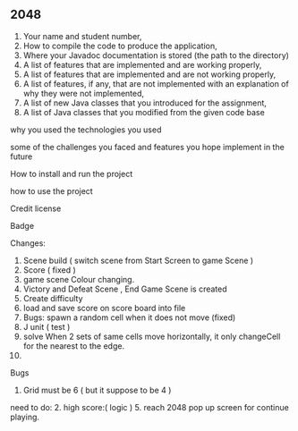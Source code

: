 ## [](https://github.com/biong40/COMP2042_CW_hfygl1) 2048

1. Your name and student number,
2. How to compile the code to produce the application,
3. Where your Javadoc documentation is stored (the path to the directory)
4. A list of features that are implemented and are working properly,
5. A list of features that are implemented and are not working properly,
6. A list of features, if any, that are not implemented with an explanation of why they
   were not implemented,
7. A list of new Java classes that you introduced for the assignment,
8. A list of Java classes that you modified from the given code base



why you used the technologies you used

some of the challenges you faced and features you hope implement in the future


How to install and run the project

how to use the project



Credit
license

Badge




Changes:
1. Scene build ( switch scene from Start Screen to game Scene )
2. Score ( fixed )
3. game scene Colour changing.
4. Victory and Defeat Scene , End Game Scene is created 
5. Create difficulty 
6. load and save score on score board into file
7. Bugs: spawn a random cell when it does not move (fixed)
8. J unit ( test )
9. solve When 2 sets of same cells move horizontally, it only changeCell for the nearest to the edge.
10. 




Bugs
1. Grid must be 6 ( but it suppose to be 4 )

need to do:
2. high score:( logic )
5. reach 2048 pop up screen for continue playing.



